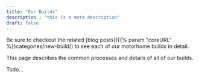 ```yaml
---
title: "Our Builds"
description : "this is a meta description"
draft: false
---
```




Be sure to checkout the related [blog posts]({{% param "coreURL" %}}categories/new-build/) to see each of our motorhome builds in detail.

This page describes the common processes and details of all of our builds.

Todo...
